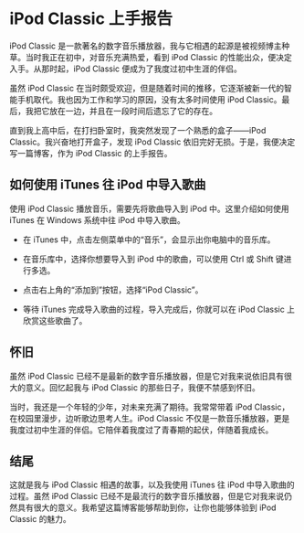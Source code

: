 # iPod Classic 上手报告

iPod Classic 是一款著名的数字音乐播放器，我与它相遇的起源是被视频博主种草。当时我正在初中，对音乐充满热爱，看到 iPod Classic 的性能出众，便决定入手。从那时起，iPod Classic 便成为了我度过初中生涯的伴侣。

虽然 iPod Classic 在当时颇受欢迎，但是随着时间的推移，它逐渐被新一代的智能手机取代。我也因为工作和学习的原因，没有太多时间使用 iPod Classic。最后，我把它放在一边，并且在一段时间后遗忘了它的存在。

直到我上高中后，在打扫卧室时，我突然发现了一个熟悉的盒子——iPod Classic。我兴奋地打开盒子，发现 iPod Classic 依旧完好无损。于是，我便决定写一篇博客，作为 iPod Classic 的上手报告。

## 如何使用 iTunes 往 iPod 中导入歌曲

使用 iPod Classic 播放音乐，需要先将歌曲导入到 iPod 中。这里介绍如何使用 iTunes 在 Windows 系统中往 iPod 中导入歌曲。

- 在 iTunes 中，点击左侧菜单中的“音乐”，会显示出你电脑中的音乐库。

- 在音乐库中，选择你想要导入到 iPod 中的歌曲，可以使用 Ctrl 或 Shift 键进行多选。

- 点击右上角的“添加到”按钮，选择“iPod Classic”。

- 等待 iTunes 完成导入歌曲的过程，导入完成后，你就可以在 iPod Classic 上欣赏这些歌曲了。

## 怀旧

虽然 iPod Classic 已经不是最新的数字音乐播放器，但是它对我来说依旧具有很大的意义。回忆起我与 iPod Classic 的那些日子，我便不禁感到怀旧。

当时，我还是一个年轻的少年，对未来充满了期待。我常常带着 iPod Classic，在校园里漫步，边听歌边思考人生。iPod Classic 不仅是一款音乐播放器，更是我度过初中生涯的伴侣。它陪伴着我度过了青春期的起伏，伴随着我成长。

## 结尾

这就是我与 iPod Classic 相遇的故事，以及我使用 iTunes 往 iPod 中导入歌曲的过程。虽然 iPod Classic 已经不是最流行的数字音乐播放器，但是它对我来说仍然具有很大的意义。我希望这篇博客能够帮助到你，让你也能够体验到 iPod Classic 的魅力。
